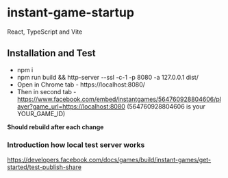 # instant-game-startup
<p>React, TypeScript and Vite</p>

## Installation and Test
- npm i
- npm run build && http-server --ssl -c-1 -p 8080 -a 127.0.0.1 dist/
- Open in Chrome tab - https://localhost:8080/
- Then in second tab - https://www.facebook.com/embed/instantgames/564760928804606/player?game_url=https://localhost:8080 (564760928804606 is your YOUR_GAME_ID)

<p><b>Should rebuild after each change</b></p>

### Introduction how local test server works
https://developers.facebook.com/docs/games/build/instant-games/get-started/test-publish-share